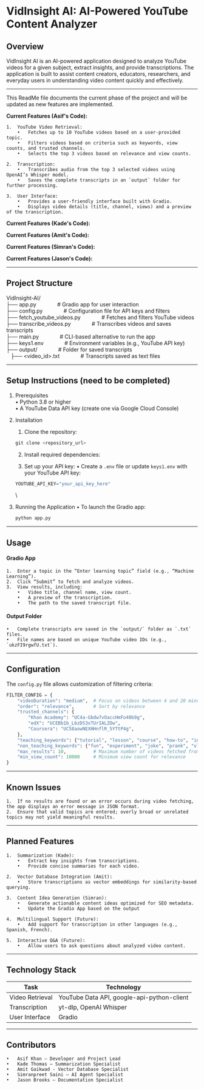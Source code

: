 # VidInsight AI: AI-Powered YouTube Content Analyzer

## Overview
VidInsight AI is an AI-powered application designed to analyze YouTube videos for a given subject, extract insights, and provide transcriptions. The application is built to assist content creators, educators, researchers, and everyday users in understanding video content quickly and effectively.

---
This ReadMe file documents the current phase of the project and will be updated as new features are implemented.

**Current Features (Asif's Code):**

	1.	YouTube Video Retrieval:
    	•	Fetches up to 10 YouTube videos based on a user-provided topic.
    	•	Filters videos based on criteria such as keywords, view counts, and trusted channels.
    	•	Selects the top 3 videos based on relevance and view counts.
    
	2.	Transcription:
    	•	Transcribes audio from the top 3 selected videos using OpenAI’s Whisper model.
    	•	Saves the complete transcripts in an `output` folder for further processing.
    
	3.	User Interface:
    	•	Provides a user-friendly interface built with Gradio.
    	•	Displays video details (title, channel, views) and a preview of the transcription.

**Current Features (Kade's Code):**

**Current Features (Amit's Code):**

**Current Features (Simran's Code):**

**Current Features (Jason's Code):**

---

## Project Structure

VidInsight-AI/\
├── app.py                    &nbsp;&nbsp;&nbsp;&nbsp;&nbsp;&nbsp;&nbsp;&nbsp;&nbsp;&nbsp;&nbsp;&nbsp; # Gradio app for user interaction \
├── config.py                 &nbsp;&nbsp;&nbsp;&nbsp;&nbsp;&nbsp;&nbsp;&nbsp;&nbsp;&nbsp;&nbsp;&nbsp; # Configuration file for API keys and filters\
├── fetch_youtube_videos.py   &nbsp;&nbsp;&nbsp;&nbsp;&nbsp;&nbsp;&nbsp;&nbsp;&nbsp;&nbsp;&nbsp;&nbsp; # Fetches and filters YouTube videos\
├── transcribe_videos.py      &nbsp;&nbsp;&nbsp;&nbsp;&nbsp;&nbsp;&nbsp;&nbsp;&nbsp;&nbsp;&nbsp;&nbsp; # Transcribes videos and saves transcripts\
├── main.py                   &nbsp;&nbsp;&nbsp;&nbsp;&nbsp;&nbsp;&nbsp;&nbsp;&nbsp;&nbsp;&nbsp;&nbsp; # CLI-based alternative to run the app\
├── keys1.env                 &nbsp;&nbsp;&nbsp;&nbsp;&nbsp;&nbsp;&nbsp;&nbsp;&nbsp;&nbsp;&nbsp;&nbsp; # Environment variables (e.g., YouTube API key)\
├── output/                   &nbsp;&nbsp;&nbsp;&nbsp;&nbsp;&nbsp;&nbsp;&nbsp;&nbsp;&nbsp;&nbsp;&nbsp; # Folder for saved transcripts\
&nbsp;&nbsp;&nbsp;├── <video_id>.txt        &nbsp;&nbsp;&nbsp;&nbsp;&nbsp;&nbsp;&nbsp;&nbsp;&nbsp;&nbsp;&nbsp;&nbsp; # Transcripts saved as text files


---

## Setup Instructions (need to be completed)

1. Prerequisites\
	•	Python 3.8 or higher\
	•	A YouTube Data API key (create one via Google Cloud Console)

2. Installation
	1.	Clone the repository:
      ```python
      git clone <repository_url>
      ```
   	2.	Install required dependencies:

   	3.	Set up your API key:
	•	Create a `.env` file or update `keys1.env` with your YouTube API key:
    ```python
    YOUTUBE_API_KEY="your_api_key_here"
    ```
   \
    
3. Running the Application
	•	To launch the Gradio app:
    ```python
    python app.py
    ```
---

## Usage

#### Gradio App
	1.	Enter a topic in the “Enter learning topic” field (e.g., “Machine Learning”).
	2.	Click “Submit” to fetch and analyze videos.
	3.	View results, including:
    	•	Video title, channel name, view count.
    	•	A preview of the transcription.
    	•	The path to the saved transcript file.
#### Output Folder
	•	Complete transcripts are saved in the `output/` folder as `.txt` files.
	•	File names are based on unique YouTube video IDs (e.g., `ukzFI9rgwfU.txt`).

---

## Configuration

The `config.py` file allows customization of filtering criteria:
```python
FILTER_CONFIG = {
    "videoDuration": "medium",  # Focus on videos between 4 and 20 minutes
    "order": "relevance",       # Sort by relevance
    "trusted_channels": {
        "Khan Academy": "UC4a-Gbdw7vOaccHmFo40b9g",
        "edX": "UCEBb1b_L6zDS3xTUrIALZOw",
        "Coursera": "UC58aowNEXHHnflR_5YTtP4g",
    },
    "teaching_keywords": {"tutorial", "lesson", "course", "how-to", "introduction", "basics"},
    "non_teaching_keywords": {"fun", "experiment", "joke", "prank", "vlog"},
    "max_results": 10,          # Maximum number of videos fetched from YouTube API
    "min_view_count": 10000     # Minimum view count for relevance
}
```

---

## Known Issues
	1.	If no results are found or an error occurs during video fetching, the app displays an error message in JSON format.
	2.	Ensure that valid topics are entered; overly broad or unrelated topics may not yield meaningful results.

---

## Planned Features
	1.	Summarization (Kade):
    	•	Extract key insights from transcriptions.
    	•	Provide concise summaries for each video.
        
	2.	Vector Database Integration (Amit):
    	•	Store transcriptions as vector embeddings for similarity-based querying.
        
	3.	Content Idea Generation (Simran):
    	•	Generate actionable content ideas optimized for SEO metadata.
    	•	Update the Gradio App based on the output       
        
	4.	Multilingual Support (Future):
    	•	Add support for transcription in other languages (e.g., Spanish, French).
        
	5.	Interactive Q&A (Future):
    	•	Allow users to ask questions about analyzed video content.

---

## Technology Stack

| Task  | Technology |
| -------- | ------- |
| Video Retrieval | YouTube Data API, google-api-python-client   |
| Transcription | yt-dlp, OpenAI Whisper     |
| User Interface  | Gradio   |

---
## Contributors
	•	Asif Khan – Developer and Project Lead
    •	Kade Thomas – Summarization Specialist
    •	Amit Gaikwad - Vector Database Specialist
    •	Simranpreet Saini – AI Agent Specialist
    •	Jason Brooks – Documentation Specialist
    
